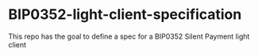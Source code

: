 # BIP0352-light-client-specification
This repo has the goal to define a spec for a BIP0352 Silent Payment light client
